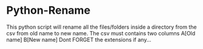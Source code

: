# Python-Rename
This python script will rename all the files/folders inside a directory from the csv from old name to new name.
The csv must contains two columns A[Old name] B[New name]
Dont FORGET the extensions if any...
